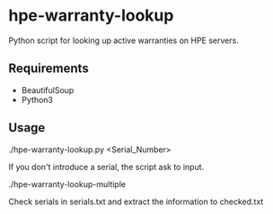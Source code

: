 # hpe-warranty-lookup

Python script for looking up active warranties on HPE servers.

## Requirements
* BeautifulSoup
* Python3

## Usage
./hpe-warranty-lookup.py <Serial_Number>

If you don't introduce a serial, the script ask to input.

./hpe-warranty-lookup-multiple

Check serials in serials.txt and extract the information to checked.txt
